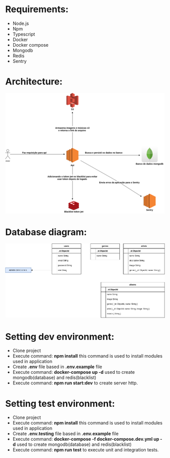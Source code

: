 Requirements:
===============

- Node.js
- Npm
- Typescript
- Docker
- Docker compose
- Mongodb
- Redis
- Sentry

Architecture:
==============

![image of architecute](./Arquitetura-challenge-provi-2021.png)

Database diagram:
===================

![image database diagram](./diagrama-banco-dados.png)



Setting dev environment:
==========================

- Clone project
- Execute command: **npm install** this command is used to install modules used in application
- Create **.env** file based in **.env.example** file
- Execute command: **docker-compose up -d** used to create mongodb(database) and redis(blacklist)
- Execute command: **npm run start:dev** to create server http.


Setting test environment:
==========================

- Clone project
- Execute command: **npm install** this command is used to install modules used in application
- Create **.env.testing** file based in **.env.example** file
- Execute command: **docker-compose -f docker-compose.dev.yml up -d** used to create mongodb(database) and redis(blacklist)
- Execute command: **npm run test** to execute unit and integration tests.
